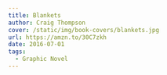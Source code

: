 ```yaml
---
title: Blankets
author: Craig Thompson
cover: /static/img/book-covers/blankets.jpg
url: https://amzn.to/30C7zkh
date: 2016-07-01
tags:
  - Graphic Novel
---
```

